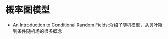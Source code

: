  
 
 
# 概率图模型

 - [An Introduction to Conditional Random Fields](http://homepages.inf.ed.ac.uk/csutton/publications/crftut-fnt.pdf):介绍了随机模型，从贝叶斯到条件随机场的很多概念
